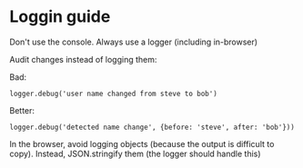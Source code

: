 # Loggin guide

Don't use the console. Always use a logger (including in-browser)

Audit changes instead of logging them:

Bad:
```
logger.debug('user name changed from steve to bob')
```

Better:
```
logger.debug('detected name change', {before: 'steve', after: 'bob'}))
```

In the browser, avoid logging objects (because the output is difficult to copy). Instead, JSON.stringify them (the logger should handle this)